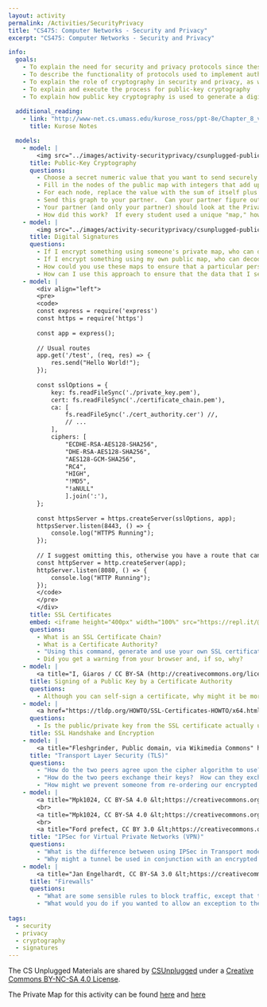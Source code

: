 ```yaml
---
layout: activity
permalink: /Activities/SecurityPrivacy
title: "CS475: Computer Networks - Security and Privacy"
excerpt: "CS475: Computer Networks - Security and Privacy"

info:
  goals: 
    - To explain the need for security and privacy protocols since these were not built into the Internet originally
    - To describe the functionality of protocols used to implement authentication, authorization, non-repudiation
    - To explain the role of cryptography in security and privacy, as well as its underlying algorithms
    - To explain and execute the process for public-key cryptography
    - To explain how public key cryptography is used to generate a digital signature that enforces non-repudiation
    
  additional_reading:
    - link: "http://www-net.cs.umass.edu/kurose_ross/ppt-8e/Chapter_8_v8.0.pptx"
      title: Kurose Notes

  models:
    - model: |    
        <img src="../images/activity-securityprivacy/csunplugged-public-map.png" alt="Public Key Map from CSUnplugged, shared under a Creative Commons BY-NC-SA 4.0 License">
      title: Public-Key Cryptography
      questions:
        - Choose a secret numeric value that you want to send securely to a partner.
        - Fill in the nodes of the public map with integers that add up to the secret value you chose.
        - For each node, replace the value with the sum of itself plus the original value found in the adjacent neighbors.
        - Send this graph to your partner.  Can your partner figure out the value without any help (probably not!)?
        - Your partner (and only your partner) should look at the Private Map (see below), which highlights the nodes that should be added together to obtain the value.
        - How did this work?  If every student used a unique "map," how could you use this approach to send data securely to anyone?
    - model: |    
        <img src="../images/activity-securityprivacy/csunplugged-public-map2.png" alt="Public Key Map from CSUnplugged, shared under a Creative Commons BY-NC-SA 4.0 License">
      title: Digital Signatures
      questions:
        - If I encrypt something using someone's private map, who can decode it?
        - If I encrypt something using my own public map, who can decode it?
        - How could you use these maps to ensure that a particular person actually sent a particular value?
        - How can I use this approach to ensure that the data that I sent was not altered along the way?
    - model: |
        <div align="left">
        <pre>
        <code>
        const express = require('express')
        const https = require('https')
        
        const app = express();
        
        // Usual routes
        app.get('/test', (req, res) => {
            res.send("Hello World!");
        });
        
        const sslOptions = {
            key: fs.readFileSync('./private_key.pem'),
            cert: fs.readFileSync('./certificate_chain.pem'),
            ca: [
                fs.readFileSync('./cert_authority.cer') //,      
                // ...
            ],
            ciphers: [
                "ECDHE-RSA-AES128-SHA256",
                "DHE-RSA-AES128-SHA256",
                "AES128-GCM-SHA256",
                "RC4",
                "HIGH",
                "!MD5",
                "!aNULL"
                ].join(':'),            
        };
        
        const httpsServer = https.createServer(sslOptions, app);
        httpsServer.listen(8443, () => {
            console.log("HTTPS Running");
        });
        
        // I suggest omitting this, otherwise you have a route that can be invoked in clear text!
        const httpServer = http.createServer(app);
        httpServer.listen(8080, () => {
            console.log("HTTP Running");
        });
        </code>
        </pre>
        </div>
      title: SSL Certificates
      embed: <iframe height="400px" width="100%" src="https://repl.it/@BillJr99/RESTfulServiceExample?lite=true" scrolling="no" frameborder="no" allowtransparency="true" allowfullscreen="true" sandbox="allow-forms allow-pointer-lock allow-popups allow-same-origin allow-scripts allow-modals"></iframe>       
      questions:
        - What is an SSL Certificate Chain?
        - What is a Certificate Authority?
        - "Using this command, generate and use your own SSL certificate: <code>openssl genrsa -out private_key.pem && openssl req -new -key private_key.pem -out csr.pem && openssl x509 -req -days 9999 -in csr.pem -signkey private_key.pem -out certificate_chain.pem</code>.  Add these to a node.js program and invoke an endpoint over https."
        - Did you get a warning from your browser and, if so, why?
    - model: |
        <a title="I, Giaros / CC BY-SA (http://creativecommons.org/licenses/by-sa/3.0/)" href="https://commons.wikimedia.org/wiki/File:PublicKeyCertificateDiagram_It.svg"><img width="512" alt="PublicKeyCertificateDiagram It" src="https://upload.wikimedia.org/wikipedia/commons/thumb/6/65/PublicKeyCertificateDiagram_It.svg/512px-PublicKeyCertificateDiagram_It.svg.png"></a>
      title: Signing of a Public Key by a Certificate Authority
      questions:
        - Although you can self-sign a certificate, why might it be more authoritative to have a trusted third party validate your identity and sign your key to form a certificate?
    - model: |
        <a href="https://tldp.org/HOWTO/SSL-Certificates-HOWTO/x64.html">Read this Article on SSL Certificates</a>
      questions:
        - Is the public/private key from the SSL certificate actually used to encrypt data between the client and server?  Why or why not?  If not, what is used instead?
      title: SSL Handshake and Encryption
    - model: |
        <a title="Fleshgrinder, Public domain, via Wikimedia Commons" href="https://commons.wikimedia.org/wiki/File:Full_TLS_1.2_Handshake.svg"><img width="256" alt="Full TLS 1.2 Handshake" src="https://upload.wikimedia.org/wikipedia/commons/thumb/d/d3/Full_TLS_1.2_Handshake.svg/256px-Full_TLS_1.2_Handshake.svg.png"></a>
      title: "Transport Layer Security (TLS)"
      questions: 
        - "How do the two peers agree upon the cipher algorithm to use?"
        - "How do the two peers exchange their keys?  How can they exchange keys securely?"
        - "How might we prevent someone from re-ordering our encrypted packets, or from observing encrypted traffic and &quot;replaying&quot; it by resubmitting the traffic on our behalf?"
    - model: |
        <a title="Mpk1024, CC BY-SA 4.0 &lt;https://creativecommons.org/licenses/by-sa/4.0&gt;, via Wikimedia Commons" href="https://commons.wikimedia.org/wiki/File:Ipsec-ah.svg"><img width="512" alt="Ipsec-ah" src="https://upload.wikimedia.org/wikipedia/commons/thumb/a/a8/Ipsec-ah.svg/512px-Ipsec-ah.svg.png"></a>
        <br>
        <a title="Mpk1024, CC BY-SA 4.0 &lt;https://creativecommons.org/licenses/by-sa/4.0&gt;, via Wikimedia Commons" href="https://commons.wikimedia.org/wiki/File:Ipsec-esp-tunnel-and-transport.svg"><img width="512" alt="Ipsec-esp-tunnel-and-transport" src="https://upload.wikimedia.org/wikipedia/commons/thumb/6/64/Ipsec-esp-tunnel-and-transport.svg/512px-Ipsec-esp-tunnel-and-transport.svg.png"></a>
        <br>
        <a title="Ford prefect, CC BY 3.0 &lt;https://creativecommons.org/licenses/by/3.0&gt;, via Wikimedia Commons" href="https://commons.wikimedia.org/wiki/File:Ipsec-modes.svg"><img width="512" alt="Ipsec-modes" src="https://upload.wikimedia.org/wikipedia/commons/thumb/6/6b/Ipsec-modes.svg/512px-Ipsec-modes.svg.png"></a>
      title: "IPSec for Virtual Private Networks (VPN)"
      questions: 
        - "What is the difference between using IPSec in Transport mode as opposed to Tunnel mode?"
        - "Why might a tunnel be used in conjunction with an encrypted connection to provide Virtual Private Networking?  Note that this is sometimes implemented with the Layer 2 Transport Protocol (L2TP) over IPSec"
    - model: |
        <a title="Jan Engelhardt, CC BY-SA 3.0 &lt;https://creativecommons.org/licenses/by-sa/3.0&gt;, via Wikimedia Commons" href="https://commons.wikimedia.org/wiki/File:Netfilter-packet-flow.svg"><img width="512" alt="Netfilter-packet-flow" src="https://upload.wikimedia.org/wikipedia/commons/thumb/3/37/Netfilter-packet-flow.svg/512px-Netfilter-packet-flow.svg.png"></a>
      title: "Firewalls"
      questions: 
        - "What are some sensible rules to block traffic, except that traffic originated by you, or incoming traffic to certain applications?"
        - "What would you do if you wanted to allow an exception to these rules for a particular connection?"
        
tags:
  - security
  - privacy
  - cryptography
  - signatures
---
```


The CS Unplugged Materials are shared by [CSUnplugged](https://classic.csunplugged.org/public-key-encryption/) under a [Creative Commons BY-NC-SA 4.0 License](http://creativecommons.org/licenses/by-nc-sa/4.0/).

The Private Map for this activity can be found [here](../images/activity-securityprivacy/csunplugged-private-map.png) and [here](../images/activity-securityprivacy/csunplugged-private-map2.png)